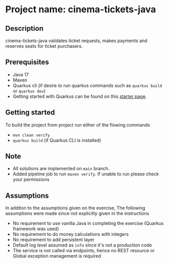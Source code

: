 # Project name: cinema-tickets-java

## Description
cinema-tickets-java validates ticket requests, makes payments and reserves seats for ticket purchasers.

## Prerequisites
- Java 17
- Maven
- Quarkus cli (if desire to run quarkus commands such as `quarkus build` or `quarkus dev`)
- Getting started with Quarkus can be found on this [starter page](https://quarkus.io/get-started/).

## Getting started
To build the project from project run either of the flowing commands
* `mvn clean verify`
* `quarkus build` (if Quarkus CLI is installed)

## Note
- All solutions are implemented on `main` branch.
- Added pipeline job to run `maven verify`. If unable to run please check your permissions

## Assumptions
In additon to the assumptions given on the exercise, The following assumptions were made since not explicitly given in the instructions
- No requirement to use vanilla Java in completing the exercise (Quarkus framework was used)
- No requirement to do money calculations with integers
- No requirement to add persistent layer
- Default log level assumed as `info` since it's not a production code
- The service is not called via endpoints, hence no REST resource or Global exception management is required 
